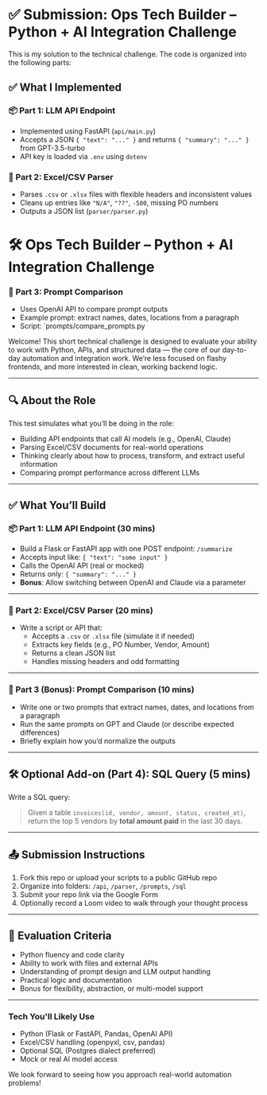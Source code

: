 # ✅ Submission: Ops Tech Builder – Python + AI Integration Challenge

This is my solution to the technical challenge. The code is organized into the following parts:

## ✅ What I Implemented

### 📦 Part 1: LLM API Endpoint
- Implemented using FastAPI (`api/main.py`)
- Accepts a JSON `{ "text": "..." }` and returns `{ "summary": "..." }` from GPT-3.5-turbo
- API key is loaded via `.env` using `dotenv`

### 📂 Part 2: Excel/CSV Parser
- Parses `.csv` or `.xlsx` files with flexible headers and inconsistent values
- Cleans up entries like `"N/A"`, `"??"`, `-500`, missing PO numbers
- Outputs a JSON list (`parser/parser.py`)

# 🛠 Ops Tech Builder – Python + AI Integration Challenge

### 🧠 Part 3: Prompt Comparison
- Uses OpenAI API to compare prompt outputs
- Example prompt: extract names, dates, locations from a paragraph
- Script: `prompts/compare_prompts.py


Welcome! This short technical challenge is designed to evaluate your ability to work with Python, APIs, and structured data — the core of our day-to-day automation and integration work. We’re less focused on flashy frontends, and more interested in clean, working backend logic.

---

## 🔍 About the Role

This test simulates what you’ll be doing in the role:
- Building API endpoints that call AI models (e.g., OpenAI, Claude)
- Parsing Excel/CSV documents for real-world operations
- Thinking clearly about how to process, transform, and extract useful information
- Comparing prompt performance across different LLMs

---

## ✅ What You’ll Build

### 📦 Part 1: LLM API Endpoint (30 mins)
- Build a Flask or FastAPI app with one POST endpoint: `/summarize`
- Accepts input like: `{ "text": "some input" }`
- Calls the OpenAI API (real or mocked)
- Returns only: `{ "summary": "..." }`
- **Bonus**: Allow switching between OpenAI and Claude via a parameter

---

### 📂 Part 2: Excel/CSV Parser (20 mins)
- Write a script or API that:
  - Accepts a `.csv` or `.xlsx` file (simulate it if needed)
  - Extracts key fields (e.g., PO Number, Vendor, Amount)
  - Returns a clean JSON list
  - Handles missing headers and odd formatting

---

### 🧠 Part 3 (Bonus): Prompt Comparison (10 mins)
- Write one or two prompts that extract names, dates, and locations from a paragraph
- Run the same prompts on GPT and Claude (or describe expected differences)
- Briefly explain how you’d normalize the outputs

---

## 🛠 Optional Add-on (Part 4): SQL Query (5 mins)
Write a SQL query:
> Given a table `invoices(id, vendor, amount, status, created_at)`,  
> return the top 5 vendors by **total amount paid** in the last 30 days.

---

## 📤 Submission Instructions
1. Fork this repo or upload your scripts to a public GitHub repo
2. Organize into folders: `/api`, `/parser`, `/prompts`, `/sql`
3. Submit your repo link via the Google Form
4. Optionally record a Loom video to walk through your thought process

---

## 🧪 Evaluation Criteria
- Python fluency and code clarity
- Ability to work with files and external APIs
- Understanding of prompt design and LLM output handling
- Practical logic and documentation
- Bonus for flexibility, abstraction, or multi-model support

---

### Tech You'll Likely Use
- Python (Flask or FastAPI, Pandas, OpenAI API)
- Excel/CSV handling (openpyxl, csv, pandas)
- Optional SQL (Postgres dialect preferred)
- Mock or real AI model access

We look forward to seeing how you approach real-world automation problems!


